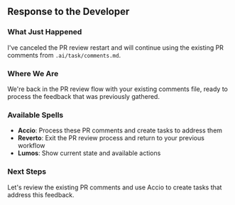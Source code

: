 
## Response to the Developer

### What Just Happened

I've canceled the PR review restart and will continue using the existing PR comments from `.ai/task/comments.md`.

### Where We Are

We're back in the PR review flow with your existing comments file, ready to process the feedback that was previously gathered.

### Available Spells

- **Accio**: Process these PR comments and create tasks to address them
- **Reverto**: Exit the PR review process and return to your previous workflow
- **Lumos**: Show current state and available actions

### Next Steps

Let's review the existing PR comments and use Accio to create tasks that address this feedback.

